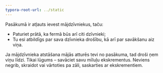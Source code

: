```yaml
---
typora-root-url: ../static
---
```


Pasākumā ir atļauts ievest mājdzīvniekus, taču:

- Paturiet prātā, ka fermā būs arī citi dzīvnieki;
- Tu esi atbildīgs par sava dzīvnieka drošību, kā arī par savākšanu aiz viņa.

Ja mājdzīvnieka atstāšana mājās atturēs tevi no pasākuma, tad droši ņem viņu līdzi. Tikai lūgums – savāciet savu mīluļu ekskrementus. Neviens negrib, skraidot vai vārtoties pa zāli, saskarties ar ekskrementiem.

